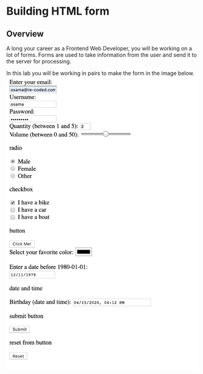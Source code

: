 # Building HTML form

## Overview

A long your career as a Frontend Web Developer, you will be working on a lot of forms. Forms are used to take information from the user and send it to the server for processing.

In this lab you will be working in pairs to make the form in the image below.
![alt text](htmlform.png)
